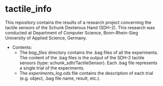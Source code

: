 tactile_info
============

This repository contains the results of a research project concerning the tactile sensors of the Schunk Dexterous Hand (SDH-2). This research was conducted at Department of Computer Science, Bonn-Rhein-Sieg University of Applied Science, Germany.


* Contents:
  * The *bag_files* directory contains the .bag files of all the experiments. The content of the .bag files is the output of the SDH-2 tactile sensors (type: schunk_sdh/TactileSensor). Each .bag file represents a single trial of the experiments.
  * The *experiments_log.ods* file contains the description of each trial (e.g. object, .bag file name, result, etc.).

